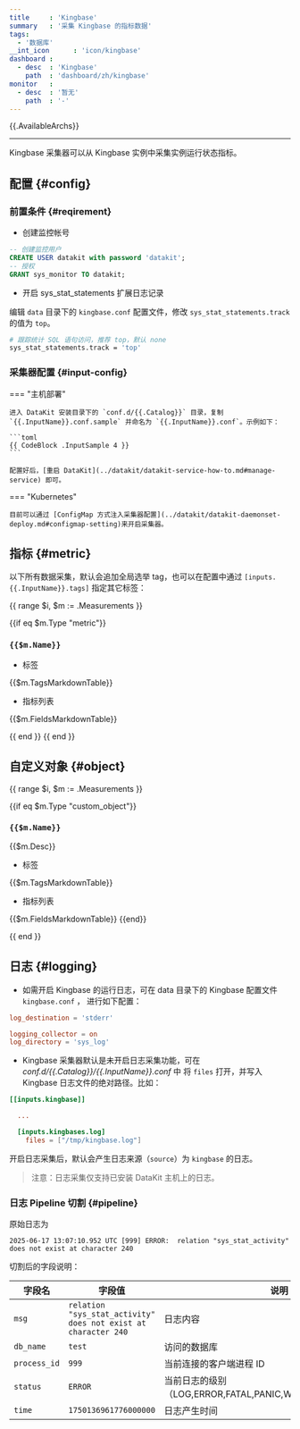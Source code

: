 ```yaml
---
title     : 'Kingbase'
summary   : '采集 Kingbase 的指标数据'
tags:
  - '数据库'
__int_icon      : 'icon/kingbase'
dashboard :
  - desc  : 'Kingbase'
    path  : 'dashboard/zh/kingbase'
monitor   :
  - desc  : '暂无'
    path  : '-'
---
```


{{.AvailableArchs}}

---

Kingbase 采集器可以从 Kingbase 实例中采集实例运行状态指标。

## 配置 {#config}

### 前置条件 {#reqirement}

- 创建监控帐号

```sql
-- 创建监控用户
CREATE USER datakit with password 'datakit';
-- 授权
GRANT sys_monitor TO datakit;
```

- 开启 sys_stat_statements 扩展日志记录

编辑 `data` 目录下的 `kingbase.conf` 配置文件，修改 `sys_stat_statements.track` 的值为 `top`。

```bash
# 跟踪统计 SQL 语句访问，推荐 top，默认 none
sys_stat_statements.track = 'top'
```

### 采集器配置 {#input-config}

<!-- markdownlint-disable MD046 -->
=== "主机部署"

    进入 DataKit 安装目录下的 `conf.d/{{.Catalog}}` 目录，复制 `{{.InputName}}.conf.sample` 并命名为 `{{.InputName}}.conf`。示例如下：

    ```toml
    {{ CodeBlock .InputSample 4 }}
    ```

    配置好后，[重启 DataKit](../datakit/datakit-service-how-to.md#manage-service) 即可。

=== "Kubernetes"

    目前可以通过 [ConfigMap 方式注入采集器配置](../datakit/datakit-daemonset-deploy.md#configmap-setting)来开启采集器。
<!-- markdownlint-enable -->

## 指标 {#metric}

以下所有数据采集，默认会追加全局选举 tag，也可以在配置中通过 `[inputs.{{.InputName}}.tags]` 指定其它标签：

{{ range $i, $m := .Measurements }}

{{if eq $m.Type "metric"}}

### `{{$m.Name}}`

- 标签

{{$m.TagsMarkdownTable}}

- 指标列表

{{$m.FieldsMarkdownTable}}

{{ end }}
{{ end }}

## 自定义对象 {#object}

{{ range $i, $m := .Measurements }}

{{if eq $m.Type "custom_object"}}

### `{{$m.Name}}`

{{$m.Desc}}

- 标签

{{$m.TagsMarkdownTable}}

- 指标列表

{{$m.FieldsMarkdownTable}}
{{end}}

{{ end }}

## 日志 {#logging}

- 如需开启 Kingbase 的运行日志，可在 data 目录下的 Kingbase 配置文件 `kingbase.conf` ， 进行如下配置：

```toml
log_destination = 'stderr'

logging_collector = on
log_directory = 'sys_log'
```

- Kingbase 采集器默认是未开启日志采集功能，可在 *conf.d/{{.Catalog}}/{{.InputName}}.conf* 中 将 `files` 打开，并写入 Kingbase 日志文件的绝对路径。比如：

```toml
[[inputs.kingbase]]

  ...

  [inputs.kingbases.log]
    files = ["/tmp/kingbase.log"]
```

开启日志采集后，默认会产生日志来源（`source`）为 `kingbase` 的日志。

> 注意：日志采集仅支持已安装 DataKit 主机上的日志。

### 日志 Pipeline 切割 {#pipeline}

原始日志为

``` log
2025-06-17 13:07:10.952 UTC [999] ERROR:  relation "sys_stat_activity" does not exist at character 240
```

切割后的字段说明：

| 字段名              | 字段值                                                           | 说明                                                       |
| ---                | ---                                                              | ---                                                        |
| `msg`              | `relation "sys_stat_activity" does not exist at character 240`   | 日志内容                                                    |
| `db_name`          | `test`                                                           | 访问的数据库                                                |
| `process_id`       | `999`                                                            | 当前连接的客户端进程 ID                                      |
| `status`           | `ERROR`                                                          | 当前日志的级别（LOG,ERROR,FATAL,PANIC,WARNING,NOTICE,INFO）  |
| `time`             | `1750136961776000000`                                            | 日志产生时间                                                |
